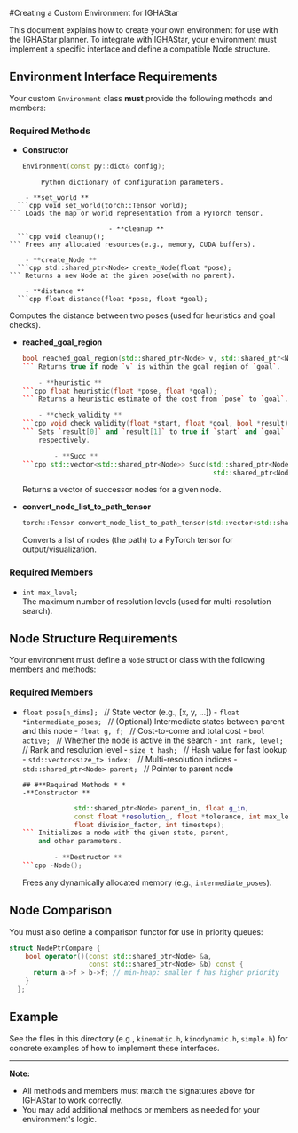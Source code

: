#Creating a Custom Environment for IGHAStar

This document explains how to create your own environment for use with the IGHAStar planner. To integrate with IGHAStar, your environment must implement a specific interface and define a compatible Node structure.

## Environment Interface Requirements

Your custom `Environment` class **must** provide the following methods and members:

### **Required Methods**

- **Constructor**
  ```cpp
  Environment(const py::dict& config);
``` Initializes the environment using a
        Python dictionary of configuration parameters.

    - **set_world **
  ```cpp void set_world(torch::Tensor world);
``` Loads the map or world representation from a PyTorch tensor.

                         - **cleanup **
  ```cpp void cleanup();
``` Frees any allocated resources(e.g., memory, CUDA buffers).

    - **create_Node **
  ```cpp std::shared_ptr<Node> create_Node(float *pose);
``` Returns a new Node at the given pose(with no parent).

    - **distance **
  ```cpp float distance(float *pose, float *goal);
  ```
  Computes the distance between two poses (used for heuristics and goal checks).

- **reached_goal_region**
  ```cpp
  bool reached_goal_region(std::shared_ptr<Node> v, std::shared_ptr<Node> goal);
  ``` Returns true if node `v` is within the goal region of `goal`.

      - **heuristic **
  ```cpp float heuristic(float *pose, float *goal);
  ``` Returns a heuristic estimate of the cost from `pose` to `goal`.

      - **check_validity **
  ```cpp void check_validity(float *start, float *goal, bool *result);
  ``` Sets `result[0]` and `result[1]` to true if `start` and `goal` are valid,
      respectively.

          - **Succ **
  ```cpp std::vector<std::shared_ptr<Node>> Succ(std::shared_ptr<Node> node,
                                                  std::shared_ptr<Node> goal);
  ```
  Returns a vector of successor nodes for a given node.

- **convert_node_list_to_path_tensor**
  ```cpp
  torch::Tensor convert_node_list_to_path_tensor(std::vector<std::shared_ptr<Node>> node_list);
  ```
  Converts a list of nodes (the path) to a PyTorch tensor for output/visualization.

### **Required Members**
- `int max_level;`  
  The maximum number of resolution levels (used for multi-resolution search).


## Node Structure Requirements

Your environment must define a `Node` struct or class with the following members and methods:

### **Required Members**
- `float pose[n_dims];
  ` // State vector (e.g., [x, y, ...])
      - `float *intermediate_poses;
  ` // (Optional) Intermediate states between parent and this node
      - `float g,
      f;
  ` // Cost-to-come and total cost
      - `bool active;
  ` // Whether the node is active in the search
      - `int rank,
      level;
  ` // Rank and resolution level
      - `size_t hash;
  ` // Hash value for fast lookup
      - `std::vector<size_t> index;
  ` // Multi-resolution indices
      - `std::shared_ptr<Node> parent;
  ` // Pointer to parent node

      ## #**Required Methods * *
      -**Constructor **
  ```cpp Node(const float *pose_in, const float *intermediate_poses_,
               std::shared_ptr<Node> parent_in, float g_in,
               const float *resolution_, float *tolerance, int max_level,
               float division_factor, int timesteps);
  ``` Initializes a node with the given state, parent,
      and other parameters.

          - **Destructor **
  ```cpp ~Node();
  ```
  Frees any dynamically allocated memory (e.g., `intermediate_poses`).

## Node Comparison

You must also define a comparison functor for use in priority queues:

```cpp
struct NodePtrCompare {
    bool operator()(const std::shared_ptr<Node> &a,
                    const std::shared_ptr<Node> &b) const {
      return a->f > b->f; // min-heap: smaller f has higher priority
    }
  };
```

## Example

See the files in this directory (e.g., `kinematic.h`, `kinodynamic.h`, `simple.h`) for concrete examples of how to implement these interfaces.

---

**Note:**
- All methods and members must match the signatures above for IGHAStar to work correctly.
- You may add additional methods or members as needed for your environment's logic. 